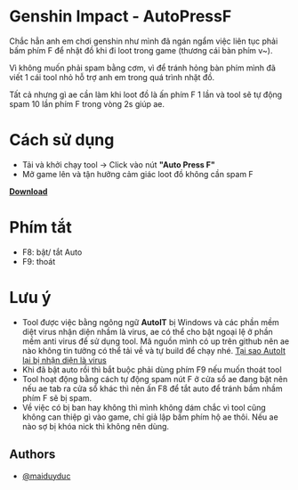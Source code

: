 # Genshin Impact - AutoPressF
Chắc hẳn anh em chơi genshin như mình đã ngán ngẩm việc liên tục phải bấm phím F để nhặt đồ khi đi loot trong game (thương cái bàn phím v~).

Vì không muốn phải spam bằng cơm, vì để tránh hỏng bàn phím mình đã viết 1 cái tool nhỏ hỗ trợ anh em trong quá trình nhặt đồ.

Tất cả nhưng gì ae cần làm khi loot đồ là ấn phím F 1 lần và tool sẽ tự động spam 10 lần phím F trong vòng 2s giúp ae.

# Cách sử dụng

- Tải và khởi chạy tool -> Click vào nút **"Auto Press F"**
- Mở game lên và tận hưởng cảm giác loot đồ không cần spam F

**[Download](https://github.com/maiduyduc/GI-AutoPressF/releases/tag/1.0)**

# Phím tắt

- F8: bật/ tắt Auto
- F9: thoát

# Lưu ý

- Tool được việc bằng ngông ngữ **AutoIT** bị Windows và các phần mềm diệt virus nhận diện nhầm là virus, ae có thể cho bật ngoại lệ ở phần mềm anti virus để sử dụng tool. Mã nguồn mình có up trên github nên ae nào không tin tưởng có thể tải về và tự build để chạy nhé. [Tại sao AutoIt lại bị nhận diện là virus](https://www.junookyo.com/2014/11/tai-sao-autoit-luon-bi-ghet.html)
- Khi đã bật auto rồi thì bắt buộc phải dùng phím F9 nếu muốn thoát tool
- Tool hoạt động bằng cách tự động spam nút F ở cửa sổ ae đang bật nên nếu ae tab ra cửa sổ khác thì nên ấn F8 để tắt auto để tránh bầm nhầm phím F sẽ bị spam.
- Về việc có bị ban hay không thì mình không dám chắc vì tool cũng không can thiệp gì vào game, chỉ giả lập bấm phím hộ ae thôi. Nếu ae nào sợ bị khóa nick thì không nên dùng.


## Authors

- [@maiduyduc](https://github.com/maiduyduc)

  